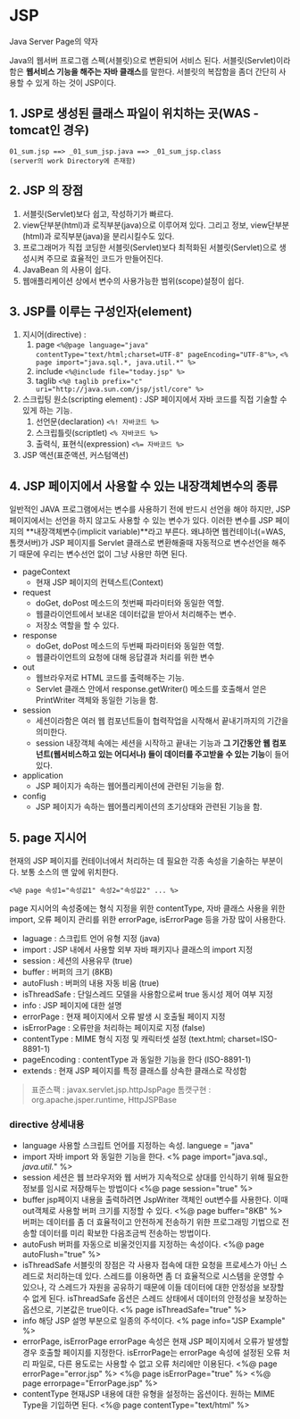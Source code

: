 # JSP

Java Server Page의 약자

Java의 웹서버 프로그램 스펙(서블릿)으로 변환되어 서비스 된다. 서블릿(Servlet)이라함은 **웹서비스 기능을 해주는 자바 클래스**를 말한다. 서블릿의 복잡함을 좀더 간단히 사용할 수 있게 하는 것이 JSP이다.

## 1. JSP로 생성된 클래스 파일이 위치하는 곳(WAS - tomcat인 경우)

    01_sum.jsp ==> _01_sum_jsp.java ==> _01_sum_jsp.class
    (server의 work Directory에 존재함)

## 2. JSP 의 장점

1. 서블릿(Servlet)보다 쉽고, 작성하기가 빠르다.
2. view단부분(html)과 로직부분(java)으로 이루어져 있다. 그리고 정보, view단부분(html)과 로직부분(java)을 분리시킬수도 있다.
3. 프로그래머가 직접 코딩한 서블릿(Servlet)보다 최적화된 서블릿(Servlet)으로 생성시켜 주므로 효율적인 코드가 만들어진다.
4. JavaBean 의 사용이 쉽다.
5. 웹애플리케이션 상에서 변수의 사용가능한 범위(scope)설정이 쉽다.

## 3. JSP를 이루는 구성인자(element)

1. 지시어(directive) :
   1. page `<%@page language="java" contentType="text/html;charset=UTF-8" pageEncoding="UTF-8"%>`, `<% page import="java.sql.*, java.util.*" %>`
   2. include `<%@include file="today.jsp" %>`
   3. taglib `<%@ taglib prefix="c" uri="http://java.sun.com/jsp/jstl/core" %>`
2. 스크립팅 원소(scripting element) : JSP 페이지에서 자바 코드를 직접 기술할 수 있게 하는 기능.
   1. 선언문(declaration) `<%! 자바코드 %>`
   2. 스크립틀릿(scriptlet) `<% 자바코드 %>`
   3. 출력식, 표현식(expression) `<%= 자바코드 %>`
3. JSP 액션(표준액션, 커스텀액션)

## 4. JSP 페이지에서 사용할 수 있는 내장객체변수의 종류

일반적인 JAVA 프로그램에서는 변수를 사용하기 전에 반드시 선언을 해야 하지만,
JSP 페이지에서는 선언을 하지 않고도 사용할 수 있는 변수가 있다.
이러한 변수를 JSP 페이지의 **내장객체변수(implicit variable)**라고 부른다.
왜냐하면 웹컨테이너(=WAS, 톰캣서버)가 JSP 페이지를 Servlet 클래스로 변환해줄때
자동적으로 변수선언을 해주기 때문에 우리는 변수선언 없이 그냥 사용만 하면 된다.

- pageContext
  - 현재 JSP 페이지의 컨텍스트(Context)
- request
  - doGet, doPost 메소드의 첫번째 파라미터와 동일한 역할.
  - 웹클라이언트에서 보내온 데이터값을 받아서 처리해주는 변수.
  - 저장소 역할을 할 수 있다.
- response
  - doGet, doPost 메소드의 두번째 파라미터와 동일한 역할.
  - 웹클라이언트의 요청에 대해 응답결과 처리를 위한 변수
- out
  - 웹브라우저로 HTML 코드를 출력해주는 기능.
  - Servlet 클래스 안에서 response.getWriter() 메소드를 호출해서 얻은 PrintWriter 객체와 동일한 기능을 함.
- session
  - 세션이라함은 여러 웹 컴포넌트들이 협력작업을 시작해서 끝내기까지의 기간을 의미한다.
  - session 내장객체 속에는 세션을 시작하고 끝내는 기능과 **그 기간동안 웹 컴포넌트(웹서비스하고 있는 어디서나) 들이 데이터를 주고받을 수 있는 기능**이 들어있다.
- application
  - JSP 페이지가 속하는 웹어플리케이션에 관련된 기능을 함.
- config
  - JSP 페이지가 속하는 웹어플리케이션의 초기상태와 관련된 기능을 함.

## 5. page 지시어

현재의 JSP 페이지를 컨테이너에서 처리하는 데 필요한 각종 속성을 기술하는 부분이다. 보통 소스의 맨 앞에 위치한다.

    <%@ page 속성1="속성값1" 속성2="속성값2" ... %>

page 지시어의 속성중에는
형식 지정을 위한 contentType,
자바 클래스 사용을 위한 import,
오류 페이지 관리를 위한 errorPage, isErrorPage
등을 가장 많이 사용한다.

- laguage : 스크립트 언어 유형 지정 (java)
- import : JSP 내에서 사용할 외부 자바 패키지나 클래스의 import 지정
- session : 세션의 사용유무 (true)
- buffer : 버퍼의 크기 (8KB)
- autoFlush : 버퍼의 내용 자동 비움 (true)
- isThreadSafe : 단일스레드 모델을 사용함으로써 true 동시성 제어 여부 지정
- info : JSP 페이지에 대한 설명
- errorPage : 현재 페이지에서 오류 발생 시 호출될 페이지 지정
- isErrorPage : 오류만을 처리하는 페이지로 지정 (false)
- contentType : MIME 형식 지정 및 캐릭터셋 설정 (text.html; charset=ISO-8891-1)
- pageEncoding : contentType 과 동일한 기능을 한다 (ISO-8891-1)
- extends : 현재 JSP 페이지를 특정 클래스를 상속한 클래스로 작성함

> 표준스팩 : javax.servlet.jsp.httpJspPage
> 톰캣구현 : org.apache.jsper.runtime, HttpJSPBase

### directive 상세내용

- language
  사용할 스크립트 언어를 지정하는 속성.
  languege = "java"
- import
  자바 import 와 동일한 기능을 한다.
  <% page import="java.sql._, java.util._" %>
- session
  세션은 웹 브라우저와 웹 서버가 지속적으로 상대를 인식하기 위해 필요한 정보를 임시로 저장해두는 방법이다
  <%@ page session="true" %>
- buffer
  jsp페이지 내용을 출력하려면 JspWriter 객체인 out변수를 사용한다. 이때 out객체로 사용할 버퍼 크기를 지정할 수 있다.
  <%@ page buffer="8KB" %>
  버퍼는 데이터를 좀 더 효율적이고 안전하게 전송하기 위한 프로그래밍 기법으로 전송할 데이터를 미리 확보한 다음조금씩 전송하는 방법이다.
- autoFush
  버퍼를 자동으로 비울것인지를 지정하는 속성이다.
  <%@ page autoFlush="true" %>
- isThreadSafe
  서블릿의 장점은 각 사용자 접속에 대한 요청을 프로세스가 아닌 스레드로 처리하는데 있다.
  스레드를 이용하면 좀 더 효율적으로 시스템을 운영할 수 있으나, 각 스레드가 자원을 공유하기 때문에
  이들 데이터에 대한 안정성을 보장할 수 없게 된다.
  isThreadSafe 옵션은 스레드 상태에서 데이터의 안정성을 보장하는 옵션으로, 기본값은 true이다.
  <% page isThreadSafe="true" %>
- info
  해당 JSP 설명 부분으로 일종의 주석이다.
  <% page info="JSP Example" %>
- errorPage, isErrorPage
  errorPage 속성은 현재 JSP 페이지에서 오류가 발생할 경우 호출할 페이지를 지정한다.
  isErrorPage는 errorPage 속성에 설정된 오류 처리 파일로, 다른 용도로는 사용할 수 없고 오류 처리에만 이용된다.
  <%@ page errorPage="error.jsp" %>
  <%@ page isErrorPage="true" %>
  <%@ page errorpage="ErrorPage.jsp" %>
- contentType
  현재JSP 내용에 대한 유형을 설정하는 옵션이다. 원하는 MIME Type을 기입하면 된다.
  <%@ page contentType="text/html" %>
